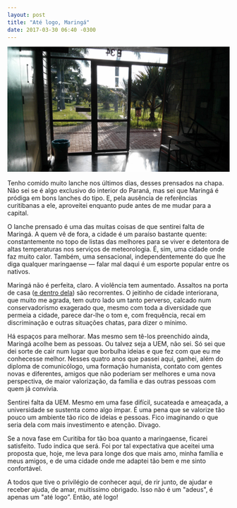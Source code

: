 ```yaml
---
layout: post
title: "Até logo, Maringá"
date: 2017-03-30 06:40 -0300
---
```

![Bloco E34 da UEM.](/assets/2017/e34-uem.jpg)

Tenho comido muito lanche nos últimos dias, desses prensados na chapa. Não sei se é algo exclusivo do interior do Paraná, mas sei que Maringá é pródiga em bons lanches do tipo. E, pela ausência de referências curitibanas a ele, aproveitei enquanto pude antes de me mudar para a capital.

O lanche prensado é uma das muitas coisas de que sentirei falta de Maringá. A quem vê de fora, a cidade é um paraíso bastante quente: constantemente no topo de listas das melhores para se viver e detentora de altas temperaturas nos serviços de meteorologia. É, sim, uma cidade onde faz muito calor. Também, uma sensacional, independentemente do que lhe diga qualquer maringaense — falar mal daqui é um esporte popular entre os nativos.

Maringá não é perfeita, claro. A violência tem aumentado. Assaltos na porta de casa ([e dentro dela](https://www.manualdousuario.net/pos-assalto/)) são recorrentes. O jeitinho de cidade interiorana, que muito me agrada, tem outro lado um tanto perverso, calcado num conservadorismo exagerado que, mesmo com toda a diversidade que permeia a cidade, parece dar-lhe o tom e, com frequência, recai em discriminação e outras situações chatas, para dizer o mínimo.

Há espaços para melhorar. Mas mesmo sem tê-los preenchido ainda, Maringá acolhe bem as pessoas. Ou talvez seja a UEM, não sei. Só sei que dei sorte de cair num lugar que borbulha ideias e que fez com que eu me conhecesse melhor. Nesses quatro anos que passei aqui, ganhei, além do diploma de comunicólogo, uma formação humanista, contato com gentes novas e diferentes, amigos que não poderiam ser melhores e uma nova perspectiva, de maior valorização, da família e das outras pessoas com quem já convivia.

Sentirei falta da UEM. Mesmo em uma fase difícil, sucateada e ameaçada, a universidade se sustenta como algo ímpar. É uma pena que se valorize tão pouco um ambiente tão rico de ideias e pessoas. Fico imaginando o que seria dela com mais investimento e atenção. Divago.

Se a nova fase em Curitiba for tão boa quanto a maringaense, ficarei satisfeito. Tudo indica que será. Foi por tal expectativa que aceitei uma proposta que, hoje, me leva para longe dos que mais amo, minha família e meus amigos, e de uma cidade onde me adaptei tão bem e me sinto confortável.

A todos que tive o privilégio de conhecer aqui, de rir junto, de ajudar e receber ajuda, de amar, muitíssimo obrigado. Isso não é um "adeus", é apenas um "até logo”. Então, até logo!
